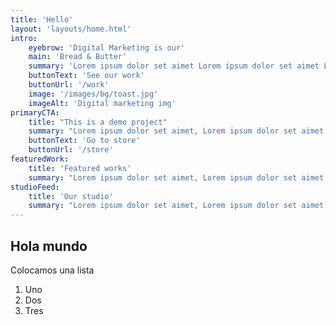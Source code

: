 ```yaml
---
title: 'Hello'
layout: 'layouts/home.html'
intro:
    eyebrow: 'Digital Marketing is our'
    main: 'Bread & Butter'
    summary: 'Lorem ipsum dolor set aimet Lorem ipsum dolor set aimet Lorem ipsum dolor set aimet.'
    buttonText: 'See our work'
    buttonUrl: '/work'
    image: '/images/bg/toast.jpg'
    imageAlt: 'Digital marketing img'
primaryCTA:
    title: "This is a demo project"
    summary: "Lorem ipsum dolor set aimet, Lorem ipsum dolor set aimet."
    buttonText: 'Go to store'
    buttonUrl: '/store'
featuredWork:
    title: 'Featured works'
    summary: "Lorem ipsum dolor set aimet, Lorem ipsum dolor set aimet."
studioFeed:
    title: 'Our studio'
    summary: "Lorem ipsum dolor set aimet, Lorem ipsum dolor set aimet."
---
```


## Hola mundo

Colocamos una lista

1. Uno
2. Dos
3. Tres